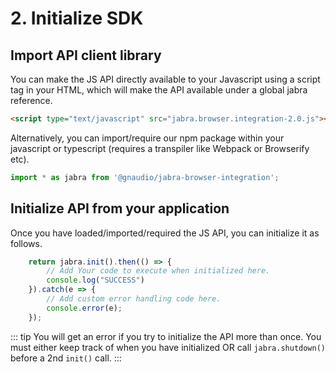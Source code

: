 # 2. Initialize SDK

<Jabra-Pristine v-bind:init="false"/>

## Import API client library
You can make the JS API directly available to your Javascript using a script tag in your HTML, which will make the API available under a global jabra reference.

```html
<script type="text/javascript" src="jabra.browser.integration-2.0.js"></script>
```
Alternatively, you can import/require our npm package within your javascript or typescript (requires a transpiler like Webpack or Browserify etc).

```js
import * as jabra from '@gnaudio/jabra-browser-integration';
```

## Initialize API from your application

Once you have loaded/imported/required the JS API, you can initialize it as follows.

```js
    return jabra.init().then(() => {
        // Add Your code to execute when initialized here.
        console.log("SUCCESS")
    }).catch(e => {
        // Add custom error handling code here.
        console.error(e);
    });
```

<Jabra-Init successMsg="SUCCESS">
</Jabra-Init>

::: tip
You will get an error if you try to initialize the API more than once. You must either keep track of when you have initialized OR call ``` jabra.shutdown() ``` before a 2nd ```init()``` call.
:::



